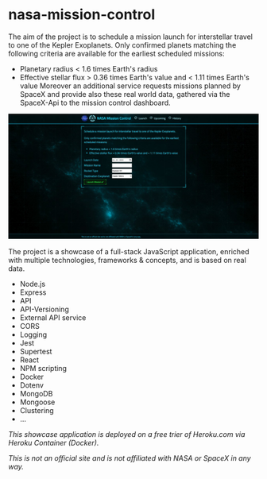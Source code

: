 # nasa-mission-control
The aim of the project is to schedule a mission launch for interstellar travel to one of the Kepler Exoplanets. Only confirmed planets matching the following criteria are available for the earliest scheduled missions:
- Planetary radius < 1.6 times Earth's radius
- Effective stellar flux > 0.36 times Earth's value and < 1.11 times Earth's value
Moreover an additional service requests missions planned by SpaceX and provide also these real world data, gathered via the SpaceX-Api to the mission control dashboard.

![](nasa-mission-control_preview.jpg)

The project is a showcase of a full-stack JavaScript application, enriched with multiple technologies, frameworks & concepts, and is based on real data.

- Node.js
- Express
- API
- API-Versioning
- External API service
- CORS
- Logging
- Jest
- Supertest
- React
- NPM scripting
- Docker
- Dotenv
- MongoDB
- Mongoose
- Clustering
- ...

*This showcase application is deployed on a free trier of Heroku.com via Heroku Container (Docker).*

*This is not an official site and is not affiliated with NASA or SpaceX in any way.*

